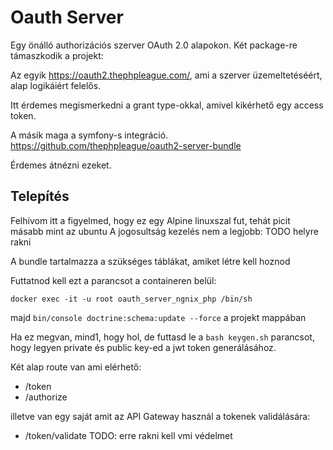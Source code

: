 # Oauth Server

Egy önálló authorizációs szerver OAuth 2.0 alapokon.
Két package-re támaszkodik a projekt:

Az egyik https://oauth2.thephpleague.com/, ami a szerver üzemeltetéséért, alap logikáiért felelős.

Itt érdemes megismerkedni a grant type-okkal, amivel kikérhető egy access token.

A másik maga a symfony-s integráció.
https://github.com/thephpleague/oauth2-server-bundle

Érdemes átnézni ezeket.

## Telepítés
Felhívom itt a figyelmed, hogy ez egy Alpine linuxszal fut, tehát picit másabb mint az ubuntu
A jogosultság kezelés nem a legjobb: TODO helyre rakni

A bundle tartalmazza a szükséges táblákat, amiket létre kell hoznod

Futtatnod kell ezt a parancsot a containeren belül:

```docker exec -it -u root oauth_server_ngnix_php /bin/sh```

majd ```bin/console doctrine:schema:update --force``` a projekt mappában


Ha ez megvan, mind1, hogy hol, de futtasd le a ```bash keygen.sh``` parancsot, hogy legyen private és public key-ed a jwt token generálásához.

Két alap route van ami elérhető:
- /token
- /authorize

illetve van egy saját amit az API Gateway használ a tokenek validálására:

- /token/validate TODO: erre rakni kell vmi védelmet


